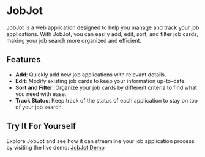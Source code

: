 # JobJot

JobJot is a web application designed to help you manage and track your job applications. With JobJot, you can easily add, edit, sort, and filter job cards, making your job search more organized and efficient.

## Features

- **Add**: Quickly add new job applications with relevant details.
- **Edit**: Modify existing job cards to keep your information up-to-date.
- **Sort and Filter**: Organize your job cards by different criteria to find what you need with ease.
- **Track Status**: Keep track of the status of each application to stay on top of your job search.

## Try It For Yourself

Explore JobJot and see how it can streamline your job application process by visiting the live demo: [JobJot Demo](https://hebz26.github.io/JobJot/)
